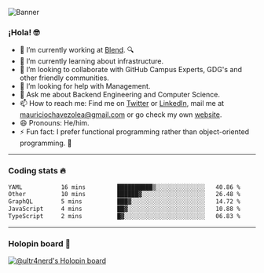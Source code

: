 ![Banner](banner.gif)
### ¡Hola! 🤓

- 🔭 I’m currently working at [Blend](https://blend.com/). 🔍
- 🌱 I’m currently learning about infrastructure.
- 👯 I’m looking to collaborate with GitHub Campus Experts, GDG's and other friendly communities.
- 🤔 I’m looking for help with Management.
- 💬 Ask me about Backend Engineering and Computer Science.
- 📫 How to reach me: Find me on [Twitter](https://twitter.com/ultr4nerd) or [LinkedIn](https://www.linkedin.com/in/ultr4nerd), mail me at [mauriciochavezolea@gmail.com](mailto:mauriciochavezolea@gmail.com) or go check my own [website](https://mauriciochavez.dev).
- 😄 Pronouns: He/him. 
- ⚡ Fun fact: I prefer functional programming rather than object-oriented programming. 🤭
---

### Coding stats 🔥

<!--START_SECTION:waka-->

```txt
YAML           16 mins         ██████████▒░░░░░░░░░░░░░░   40.86 %
Other          10 mins         ██████▓░░░░░░░░░░░░░░░░░░   26.48 %
GraphQL        5 mins          ███▓░░░░░░░░░░░░░░░░░░░░░   14.72 %
JavaScript     4 mins          ██▓░░░░░░░░░░░░░░░░░░░░░░   10.88 %
TypeScript     2 mins          █▓░░░░░░░░░░░░░░░░░░░░░░░   06.83 %
```

<!--END_SECTION:waka-->

---

### Holopin board 🦖

[![@ultr4nerd's Holopin board](https://holopin.me/ultr4nerd)](https://holopin.io/@ultr4nerd)
